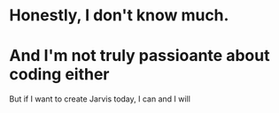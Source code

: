 <h1>Honestly, I don't know much.
  </h1>
  <h1>
  And I'm not truly passioante about coding either
  </h2>
  <h>
But if I want to create Jarvis today, I can and I will 
  </h1>

